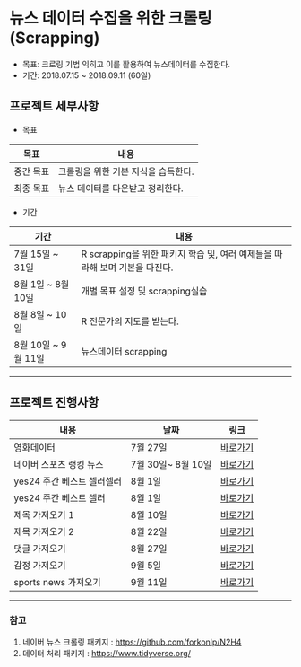 # 뉴스 데이터 수집을 위한 크롤링(Scrapping)


* 목표: 크로링 기법 익히고 이를 활용하여 뉴스데이터를 수집한다.
* 기간: 2018.07.15 ~ 2018.09.11 (60일)

## 프로젝트 세부사항

* 목표

|목표|내용|
|---|---|
|중간 목표| 크롤링을 위한 기본 지식을 습득한다.|
|최종 목표| 뉴스 데이터를 다운받고 정리한다.|

* 기간

|기간|내용|
|---|---|
|7월 15일 ~ 31일| R scrapping을 위한 패키지 학습 및, 여러 예제들을 따라해 보며 기본을 다진다.|
|8월 1일 ~ 8월 10일| 개별 목표 설정 및 scrapping실습|
|8월 8일 ~ 10일| R 전문가의 지도를 받는다.|
|8월 10일 ~ 9월 11일| 뉴스데이터 scrapping|

---
## 프로젝트 진행사항
|내용|날짜|링크|
|---|---|---|
|영화데이터|7월 27일|[바로가기](https://github.com/Whiletrue607/weatherdata/blob/master/code/2018.07.27%20%EC%98%81%ED%99%94%EB%8D%B0%EC%9D%B4%ED%84%B0)|
|네이버 스포츠 랭킹 뉴스|7월 30일~ 8월 10일|[바로가기](https://github.com/Whiletrue607/weatherdata/blob/master/code/2081.08.10%20%EC%A0%9C%EB%AA%A9%EA%B0%80%EC%A0%B8%EC%98%A4%EA%B8%B0)|
|yes24 주간 베스트 셀러셀러|8월 1일|[바로가기](https://github.com/Whiletrue607/weatherdata/blob/master/code/2018.08.01%20%EC%9D%BC%EB%B3%84%20%EB%B2%A0%EC%8A%A4%ED%8A%B8%EC%85%80%EB%9F%AC%20%EB%8D%B0%EC%9D%B4%ED%84%B0(function).txt)|
|yes24 주간 베스트 셀러|8월 1일|[바로가기](https://github.com/Whiletrue607/weatherdata/blob/master/code/2018.08.01%20%EC%A3%BC%EA%B0%84%20%EB%B2%A0%EC%8A%A4%ED%8A%B8%EC%85%80%EB%9F%AC%20%EB%8D%B0%EC%9D%B4%ED%84%B0.txt)|
|제목 가져오기 1|8월 10일|[바로가기](https://github.com/Whiletrue607/weatherdata/blob/master/code/2018.08.10%20%EC%A0%9C%EB%AA%A9%EA%B0%80%EC%A0%B8%EC%98%A4%EA%B8%B0)|
|제목 가져오기 2|8월 22일|[바로가기](https://github.com/Whiletrue607/weatherdata/blob/master/code/2018.08.22%20%EC%A0%9C%EB%AA%A9%EA%B0%80%EC%A0%B8%EC%98%A4%EA%B8%B02)|
|댓글 가져오기|8월 27일|[바로가기](https://github.com/Whiletrue607/weatherdata/blob/master/code/2018.08.27%20%EB%8C%93%EA%B8%80%EA%B0%80%EC%A0%B8%EC%98%A4%EA%B8%B0)|
|감정 가져오기|9월 5일|[바로가기](https://github.com/Whiletrue607/weatherdata/blob/master/code/2018.09.05%20%EA%B0%90%EC%A0%95%20%EA%B0%80%EC%A0%B8%EC%98%A4%EA%B8%B0)|
|sports news 가져오기|9월 11일|[바로가기](https://github.com/Whiletrue607/weatherdata/blob/master/code/2018.09.11%20sports%20news%20%EA%B0%80%EC%A0%B8%EC%98%A4%EA%B8%B0)|


---
### 참고
1. 네이버 뉴스 크롤링 패키지 : https://github.com/forkonlp/N2H4
2. 데이터 처리 패키지 : https://www.tidyverse.org/
